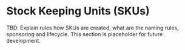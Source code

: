 # Stock Keeping Units (SKUs)

TBD: Explain rules how SKUs are created, what are the naming rules, sponsoring
and lifecycle. This section is placeholder for future development.
